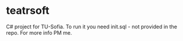 # teatrsoft

C# project for TU-Sofia. To run it you need init.sql - not provided in the repo. For more info PM me.
